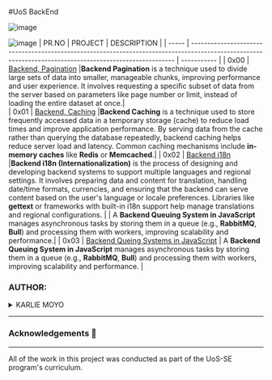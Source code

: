 #UoS BackEnd

![image](https://github.com/user-attachments/assets/49ff5dfa-bdc9-4db4-ac81-653c80ef6cf7)

![image](https://github.com/user-attachments/assets/6f8dacb0-5371-4b3b-8b58-4bf0be58e7a0)
| PR.NO | PROJECT                                                                                                                                                 | DESCRIPTION |
| ----- | ------------------------------------------------------------------------------------------------------------------------------------------------------- | ----------- |
| 0x00  | [Backend, Pagination](./0x00-pagination/)                                                                                                               |**Backend Pagination** is a technique used to divide large sets of data into smaller, manageable chunks, improving performance and user experience. It involves requesting a specific subset of data from the server based on parameters like page number or limit, instead of loading the entire dataset at once.|            
| 0x01  | [Backend, Caching](./0x01-caching/)                                                                                                                     |**Backend Caching** is a technique used to store frequently accessed data in a temporary storage (cache) to reduce load times and improve application performance. By serving data from the cache rather than querying the database repeatedly, backend caching helps reduce server load and latency. Common caching mechanisms include **in-memory caches** like **Redis** or **Memcached**.|
| 0x02  | [Backend i18n](./0x02-i18n/)                                                                                                                            |**Backend i18n (Internationalization)** is the process of designing and developing backend systems to support multiple languages and regional settings. It involves preparing data and content for translation, handling date/time formats, currencies, and ensuring that the backend can serve content based on the user's language or locale preferences. Libraries like **gettext** or frameworks with built-in i18n support help manage translations and regional configurations. |                                                                                                                                                                 | A **Backend Queuing System in JavaScript** manages asynchronous tasks by storing them in a queue (e.g., **RabbitMQ**, **Bull**) and processing them with workers, improving scalability and performance.|
| 0x03  | [Backend Queing Systems in JavaScript](./0x03-queuing_system_in_js/)                                                                                    | A **Backend Queuing System in JavaScript** manages asynchronous tasks by storing them in a queue (e.g., **RabbitMQ**, **Bull**) and processing them with workers, improving scalability and performance. |

### AUTHOR:
<details>
    <summary>KARLIE MOYO</summary>
    <ul>
        <li>
            <a href="https://github.com/karlie-moyo">Github</a>
        </li>
        <li>
            <a href="https://twitter.com/karlieemoyo">Twitter</a>
        </li>
        <li>
            <a href="https://karlieemoyo@gmail.com">e-mail</a>
        </li>
    </ul>
</details>

---

### Acknowledgements  :pray:
___
All of the work in this project was conducted as part of the UoS-SE program's curriculum.
